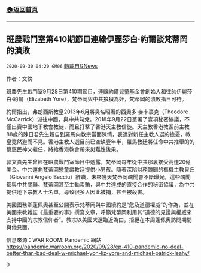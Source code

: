 ###  [:house:返回首頁](https://github.com/ourhimalayas/txt)
---

## 班農戰鬥室第410期節目連線伊麗莎白·約爾談梵蒂岡的潰敗
`2020-09-30 04:20 GM06` [轉載自GNews](https://gnews.org/zh-hant/390931/)

作者：文徬

班農先生戰鬥室9月28日第410期節目，連線約爾兒童基金會創始人和律師伊麗莎白·約爾（Elizabeth Yore），梵蒂岡與中共狼狽為奸，梵蒂岡的潰敗指日可待。

約爾指出，弗朗西斯教皇2013年6月將臭名昭著的西奧多·麥卡裏克（Theodore McCarrick）派往中國，與中共勾兌。2018年9月22日簽署了壹項秘密協議，不僅出賣中國地下教會教徒，而且打擊了香港天主教信徒。天主教香港教區前主教88歲的陳日君先生親自到羅馬向教宗當面陳情，表達對新任主教人選的擔憂，教皇竟然避而不見。香港主教人選目前已空缺壹年半，羅馬教廷將任命中共推舉的的蔡惠民神父繼任，將給香港教會帶來災難性後果。

郭文貴先生曾經在班農戰鬥室節目中透露，梵蒂岡每年從中共那裏接受高達20億美金。中共還向梵蒂岡戀童癖教廷提供小男孩。隨著深陷財務醜聞的樞機主教貝丘（Giovanni Angelo Becciu）​辭職，未來幾天梵蒂岡醜聞會不斷曝光，這些醜聞都與中共關聯。梵蒂岡甚至主動索賄，與中共達成的直接合作的秘密協議，為中共提供地下宗教人士名單，導致很多人因此被捕，甚至被殺害。

美國國務卿蓬佩奧甚至公開表示梵蒂岡與中國續約是“危及道德權威”的作為，並在美國宗教雜誌《最重要的事》撰寫文章，呼籲梵蒂岡利用其“道德的見證與權威來支持中國的宗教信仰者”。教宗以美國大選臨近為由，拒絕在本周蓬佩奧訪問期間與他見面。

信息來源：WAR ROOM: Pandemic 網站
https://pandemic.warroom.org/2020/09/28/ep-410-pandemic-no-deal-better-than-bad-deal-w-michael-yon-liz-yore-and-michael-patrick-leahy/

0
